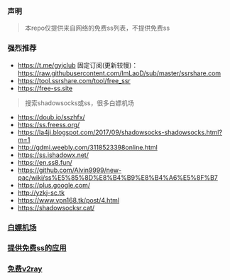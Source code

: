### 声明
> 本repo仅提供来自网络的免费ss列表，不提供免费ss


### 强烈推荐

* https://t.me/gyjclub  固定订阅(更新较慢)：https://raw.githubusercontent.com/ImLaoD/sub/master/ssrshare.com
* https://tool.ssrshare.com/tool/free_ssr
* https://free-ss.site


> 搜索shadowsocks或ss，很多白嫖机场

* https://doub.io/sszhfx/
* https://ss.freess.org/
* https://la4ji.blogspot.com/2017/09/shadowsocks-shadowsocks.html?m=1
* http://gdmi.weebly.com/3118523398online.html
* https://ss.ishadowx.net/
* https://en.ss8.fun/
* https://github.com/Alvin9999/new-pac/wiki/ss%E5%85%8D%E8%B4%B9%E8%B4%A6%E5%8F%B7
* https://plus.google.com/ 
* http://yzkj-sc.tk
* https://www.vpn168.tk/post/4.html
* https://shadowsocksr.cat/

### [白嫖机场](https://www.yahaha.us/)
### [提供免费ss的应用](https://github.com/max2max/freess/blob/master/app.md)
### [免费v2ray](https://github.com/max2max/freess/blob/master/v2ray.md)
